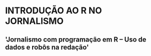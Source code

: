# INTRODUÇÃO AO R NO JORNALISMO 
## 'Jornalismo com programação em R – Uso de dados e robôs na redação' 
